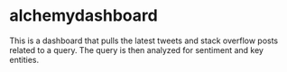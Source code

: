 # alchemydashboard

This is a dashboard that pulls the latest tweets and stack overflow posts related to a query.
The query is then analyzed for sentiment and key entities. 
